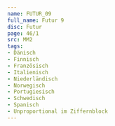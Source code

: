 ```yaml
---
name: FUTUR_09
full_name: Futur 9
disc: Futur
page: 46/1
src: MM2
tags:
- Dänisch
- Finnisch
- Französisch
- Italienisch
- Niederländisch
- Norwegisch
- Portugiesisch
- Schwedisch
- Spanisch
- Unproportional im Ziffernblock
---
```

